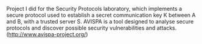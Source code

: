Project I did for the Security Protocols laboratory, which implements a secure protocol used to establish a secret communication key K between A and B, with a trusted server S. AVISPA is a tool designed to analyse secure protocols and discover possible security vulnerabilities and attacks. (http://www.avispa-project.org/)

